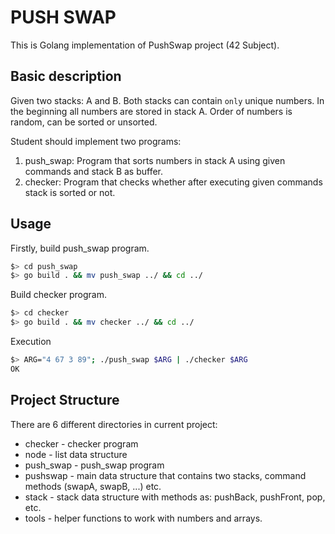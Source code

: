 # PUSH SWAP

This is Golang implementation of PushSwap project (42 Subject).

## Basic description

Given two stacks: A and B. Both stacks can contain `only` unique numbers. In the beginning all numbers are stored in stack A. Order of numbers is random, can be sorted or unsorted.

Student should implement two programs:
1) push_swap: Program that sorts numbers in stack A using given commands and stack B as buffer.
2) checker: Program that checks whether after executing given commands stack is sorted or not.


## Usage

Firstly, build push_swap program.

```bash
$> cd push_swap
$> go build . && mv push_swap ../ && cd ../
```

Build checker program.

```bash
$> cd checker
$> go build . && mv checker ../ && cd ../
```

Execution

```bash
$> ARG="4 67 3 89"; ./push_swap $ARG | ./checker $ARG
OK
```

## Project Structure

There are 6 different directories in current project:
* checker - checker program
* node - list data structure
* push_swap - push_swap program
* pushswap - main data structure that contains two stacks, command methods (swapA, swapB, ...) etc.
* stack - stack data structure with methods as: pushBack, pushFront, pop, etc.
* tools - helper functions to work with numbers and arrays.
